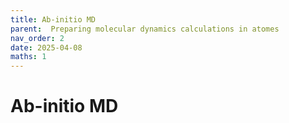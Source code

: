 ```yaml
---
title: Ab-initio MD
parent:  Preparing molecular dynamics calculations in atomes
nav_order: 2
date: 2025-04-08
maths: 1
---
```


# Ab-initio MD

